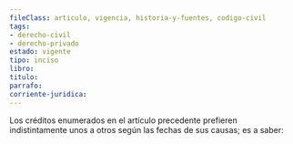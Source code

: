 ```yaml
---
fileClass: articulo, vigencia, historia-y-fuentes, codigo-civil
tags:
- derecho-civil
- derecho-privado
estado: vigente
tipo: inciso
libro:
titulo:
parrafo:
corriente-juridica:
---
```

Los créditos enumerados en el artículo precedente prefieren indistintamente unos a otros según las fechas de sus causas; es a saber: